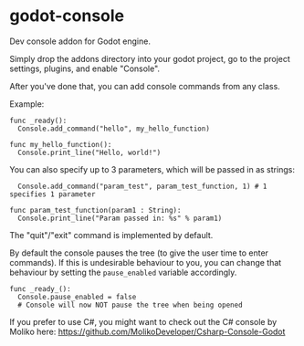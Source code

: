 # godot-console
Dev console addon for Godot engine.

Simply drop the addons directory into your godot project, go to the project settings, plugins, and enable "Console".

After you've done that, you can add console commands from any class.

Example:

```gdscript
func _ready():
  Console.add_command("hello", my_hello_function)

func my_hello_function():
  Console.print_line("Hello, world!")
```

You can also specify up to 3 parameters, which will be passed in as strings:

```gdscript
  Console.add_command("param_test", param_test_function, 1) # 1 specifies 1 parameter

func param_test_function(param1 : String):
  Console.print_line("Param passed in: %s" % param1)
```

The "quit"/"exit" command is implemented by default.

By default the console pauses the tree (to give the user time to enter commands). If this is undesirable behaviour to you, you can change that behaviour by setting the `pause_enabled` variable accordingly.

```gdscript
func _ready_():
  Console.pause_enabled = false
  # Console will now NOT pause the tree when being opened
```

If you prefer to use C#, you might want to check out the C# console by Moliko here: https://github.com/MolikoDeveloper/Csharp-Console-Godot
